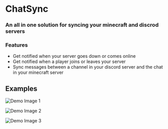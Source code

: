 # ChatSync
### An all in one solution for syncing your minecraft and discrod servers

### Features

- Get notified when your server goes down or comes online
- Get notified when a player joins or leaves your server
- Sync messages between a channel in your discord server and the chat in your minecraft server



## Examples
![Demo Image 1](https://gcdnb.pbrd.co/images/6M8fhUF8YiTr.png?o=1)


![Demo Image 2](https://gcdnb.pbrd.co/images/niWI5PSTVJ2Q.png?o=1)


![Demo Image 3](https://gcdnb.pbrd.co/images/5AW2vOKaj3z9.png?o=1)
